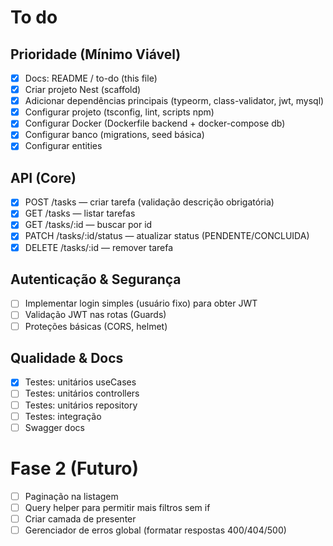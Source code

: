 # To do

## Prioridade (Mínimo Viável)

- [x] Docs: README / to-do (this file)
- [x] Criar projeto Nest (scaffold)
- [x] Adicionar dependências principais (typeorm, class-validator, jwt, mysql)
- [x] Configurar projeto (tsconfig, lint, scripts npm)
- [x] Configurar Docker (Dockerfile backend + docker-compose db)
- [x] Configurar banco (migrations, seed básica)
- [x] Configurar entities

## API (Core)

- [x] POST /tasks — criar tarefa (validação descrição obrigatória)
- [x] GET /tasks — listar tarefas
- [x] GET /tasks/:id — buscar por id
- [x] PATCH /tasks/:id/status — atualizar status (PENDENTE/CONCLUIDA)
- [x] DELETE /tasks/:id — remover tarefa

## Autenticação & Segurança

- [ ] Implementar login simples (usuário fixo) para obter JWT
- [ ] Validação JWT nas rotas (Guards)
- [ ] Proteções básicas (CORS, helmet)

## Qualidade & Docs

- [x] Testes: unitários useCases
- [ ] Testes: unitários controllers
- [ ] Testes: unitários repository
- [ ] Testes: integração
- [ ] Swagger docs

# Fase 2 (Futuro)

- [ ] Paginação na listagem
- [ ] Query helper para permitir mais filtros sem if
- [ ] Criar camada de presenter
- [ ] Gerenciador de erros global (formatar respostas 400/404/500)
